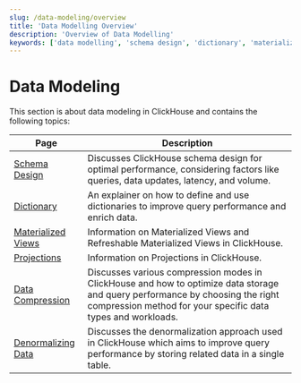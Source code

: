 ```yaml
---
slug: /data-modeling/overview
title: 'Data Modelling Overview'
description: 'Overview of Data Modelling'
keywords: ['data modelling', 'schema design', 'dictionary', 'materialized view', 'data compression', 'denormalizing data']
---
```


# Data Modeling

This section is about data modeling in ClickHouse and contains the following topics:

| Page                                                            | Description                                                                                                                                                                                   |
|-----------------------------------------------------------------|-----------------------------------------------------------------------------------------------------------------------------------------------------------------------------------------------|
| [Schema Design](/data-modeling/schema-design)                   | Discusses ClickHouse schema design for optimal performance, considering factors like queries, data updates, latency, and volume.                                                              |
| [Dictionary](/dictionary)                                       | An explainer on how to define and use dictionaries to improve query performance and enrich data.                                                                                              |
| [Materialized Views](/materialized-views)                       | Information on Materialized Views and Refreshable Materialized Views in ClickHouse.                                                                                                           |
| [Projections](/data-modeling/projections)| Information on Projections in ClickHouse.|
| [Data Compression](/data-compression/compression-in-clickhouse) | Discusses various compression modes in ClickHouse and how to optimize data storage and query performance by choosing the right compression method for your specific data types and workloads. |
| [Denormalizing Data](/data-modeling/denormalization)            | Discusses the denormalization approach used in ClickHouse which aims to improve query performance by storing related data in a single table.                                                  |
